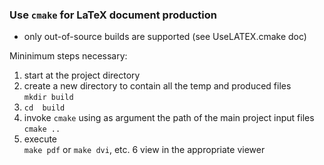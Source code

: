 
### Use `cmake` for LaTeX document production

- only out-of-source builds are supported (see UseLATEX.cmake doc)

Mininimum steps necessary:

1. start at the project directory
2. create a new directory to contain all the temp and produced files  
`mkdir build`
3. `cd  build`
4. invoke `cmake` using as argument the path of the main project input files  
`cmake ..`
5. execute  
`make pdf` or `make dvi`, etc.
6 view in the appropriate viewer


